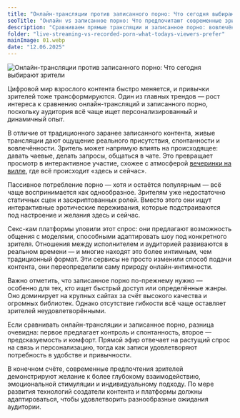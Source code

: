 ```yaml
---
title: "Онлайн-трансляции против записанного порно: Что сегодня выбирают зрители"
seoTitle: "Онлайн vs записанное порно: Что предпочитают современные зрители"   # SEO Title для head
description: "Сравниваем прямые трансляции и записанное порно: вовлечённость, интерактив, эмоции и что выбирают зрители сегодня."
folder: "live-streaming-vs-recorded-porn-what-todays-viewers-prefer"
mainImage: 01.webp
date: "12.06.2025"
---
```


![Онлайн-трансляции против записанного порно: Что сегодня выбирают зрители](/assets/img/media/live-streaming-vs-recorded-porn-what-todays-viewers-prefer/01.webp)


Цифровой мир взрослого контента быстро меняется, и привычки зрителей тоже трансформируются. Один из главных трендов — рост интереса к сравнению онлайн-трансляций и записанного порно, поскольку аудитория всё чаще ищет персонализированный и динамичный опыт.

В отличие от традиционного заранее записанного контента, живые трансляции дают ощущение реального присутствия, спонтанности и вовлечённости. Зритель может напрямую влиять на происходящее: давать чаевые, делать запросы, общаться в чате. Это превращает просмотр в интерактивное участие, схожее с атмосферой <a href="https://mgtimes.ae/ru/services/parties-in-dubai/parties-at-the-villa">вечеринки на вилле</a>, где всё происходит «здесь и сейчас».

Пассивное потребление порно — хотя и остаётся популярным — всё чаще воспринимается как однообразное. Зрителям уже недостаточно статичных сцен и заскриптованных ролей. Вместо этого они ищут интерактивные эротические переживания, которые подстраиваются под настроение и желания здесь и сейчас.

Секс-кам платформы уловили этот спрос: они предлагают возможность общения с моделями, способными адаптировать шоу под конкретного зрителя. Отношения между исполнителем и аудиторией развиваются в реальном времени — и многие находят это более интимным, чем традиционный формат. Эти сервисы не просто изменили способ подачи контента, они переопределили саму природу онлайн-интимности.

Важно отметить, что записанное порно по-прежнему нужно — особенно для тех, кто ищет быстрый доступ или определённые жанры. Оно доминирует на крупных сайтах за счёт высокого качества и огромных библиотек. Однако отсутствие гибкости всё чаще оставляет зрителей неудовлетворёнными.

Если сравнивать онлайн-трансляции и записанное порно, разница очевидна: первое предлагает контроль и спонтанность, второе — предсказуемость и комфорт. Прямой эфир отвечает на растущий спрос на связь и персонализацию, тогда как записи удовлетворяют потребность в удобстве и привычности.

В конечном счёте, современные предпочтения зрителей демонстрируют желание к более глубокому взаимодействию, эмоциональной стимуляции и индивидуальному подходу. По мере развития технологий создатели контента и платформы должны адаптироваться, чтобы удовлетворить разнообразные ожидания аудитории.

